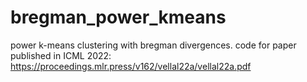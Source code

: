 # bregman_power_kmeans
power k-means clustering with bregman divergences. code for paper published in ICML 2022: https://proceedings.mlr.press/v162/vellal22a/vellal22a.pdf
